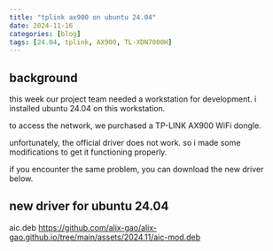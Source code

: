 ```yaml
---
title: "tplink ax900 on ubuntu 24.04"
date: 2024-11-16
categories: [blog]
tags: [24.04, tplink, AX900, TL-XDN7000H]
---
```


## background
this week our project team needed a workstation for development. i installed ubuntu 24.04 on this workstation.

to access the network, we purchased a TP-LINK AX900 WiFi dongle.

unfortunately, the official driver does not work. so i made some modifications to get it functioning properly.

if you encounter the same problem, you can download the new driver below.

## new driver for ubuntu 24.04
aic.deb
https://github.com/alix-gao/alix-gao.github.io/tree/main/assets/2024.11/aic-mod.deb

